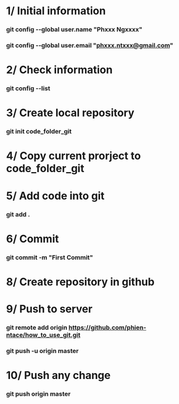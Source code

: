 # 1/ Initial information
### git config --global user.name "Phxxx Ngxxxx"
### git config --global user.email "phxxx.ntxxx@gmail.com"

# 2/ Check information
### git config --list

# 3/ Create local repository
### git init code_folder_git

# 4/ Copy current prorject to  code_folder_git

# 5/ Add code into git
### git add .

# 6/ Commit
### git commit -m "First Commit"


# 8/ Create repository in github

# 9/ Push to server
### git remote add origin https://github.com/phien-ntace/how_to_use_git.git
### git push -u origin master

# 10/ Push any change
### git push origin master
